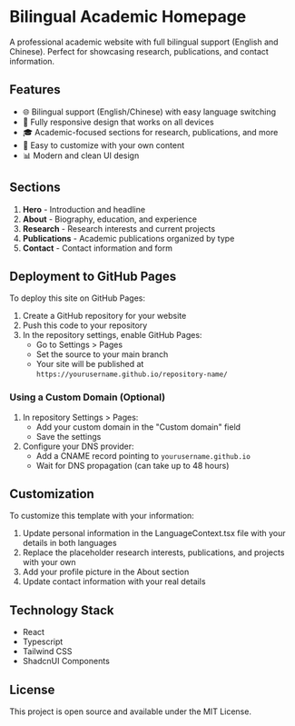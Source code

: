 
# Bilingual Academic Homepage

A professional academic website with full bilingual support (English and Chinese). Perfect for showcasing research, publications, and contact information.

## Features

- 🌐 Bilingual support (English/Chinese) with easy language switching
- 📱 Fully responsive design that works on all devices
- 🎓 Academic-focused sections for research, publications, and more
- 🔄 Easy to customize with your own content
- 📊 Modern and clean UI design

## Sections

1. **Hero** - Introduction and headline
2. **About** - Biography, education, and experience
3. **Research** - Research interests and current projects
4. **Publications** - Academic publications organized by type
5. **Contact** - Contact information and form

## Deployment to GitHub Pages

To deploy this site on GitHub Pages:

1. Create a GitHub repository for your website
2. Push this code to your repository
3. In the repository settings, enable GitHub Pages:
   - Go to Settings > Pages
   - Set the source to your main branch
   - Your site will be published at `https://yourusername.github.io/repository-name/`

### Using a Custom Domain (Optional)

1. In repository Settings > Pages:
   - Add your custom domain in the "Custom domain" field
   - Save the settings
2. Configure your DNS provider:
   - Add a CNAME record pointing to `yourusername.github.io`
   - Wait for DNS propagation (can take up to 48 hours)

## Customization

To customize this template with your information:

1. Update personal information in the LanguageContext.tsx file with your details in both languages
2. Replace the placeholder research interests, publications, and projects with your own
3. Add your profile picture in the About section
4. Update contact information with your real details

## Technology Stack

- React
- Typescript
- Tailwind CSS
- ShadcnUI Components

## License

This project is open source and available under the MIT License.
